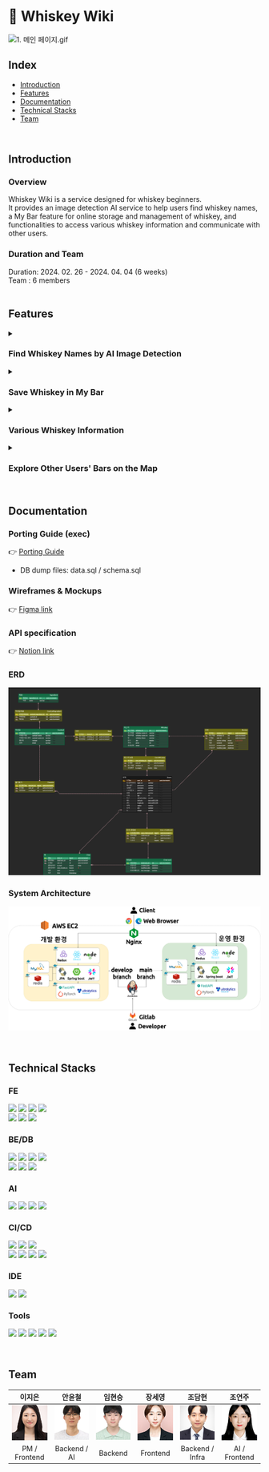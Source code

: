 
# 🍾 Whiskey Wiki
![1. 메인 페이지.gif](exec/시연%20시나리오/1.메인페이지.gif)
## Index
  - [Introduction](#introduction) 
  - [Features](#features)
  - [Documentation](#documentation)
  - [Technical Stacks](#technical-stacks)
  - [Team](#team)
<br>

  
## Introduction
### Overview
Whiskey Wiki is a service designed for whiskey beginners.<br>
It provides an image detection AI service to help users find whiskey names, a My Bar feature for online storage and management of whiskey, and functionalities to access various whiskey information and communicate with other users.

### Duration and Team
Duration: 2024. 02. 26 - 2024. 04. 04 (6 weeks)<br>
Team : 6 members  
<br>




## Features
<details>
  <summary><h3>Find Whiskey Names by AI Image Detection</h3></summary> 
  
![3. 위스키 AI 인식 및 등록.gif](exec/시연%20시나리오/3.위스키AI인식.gif)

- Upload a photo to find the whiskey's name and information.
- The found whiskey can be registered in My Bar.
- Utilizes a YOLOv5 model trained on a custom dataset.
</details>

<details>
  <summary><h3>Save Whiskey in My Bar</h3></summary>

  ![4. 마이바(My Bar) 이동 및 마이바의 위스키 상태 전환 (빈병으로).gif](exec/시연%20시나리오/4.마이바(MyBar).gif)

  - A personal bar to save whiskeys found through AI recognition.
  - If you've finished a bottle, you can switch its status to empty.
</details>

<details>
  <summary><h3>Various Whiskey Information</h3></summary>

  ![5. 위스키 목록 및 상세페이지.gif](exec/시연%20시나리오/5.위스키정보.gif)

  - View various whiskeys' alcohol content, flavor profiles, price ranges, reviews, and cocktail recipes.
  - Sort by name, price, and more.
</details>

<details>
  <summary><h3>Explore Other Users' Bars on the Map</h3></summary>

  ![6. 교환을 위한 지도 (Exchange Map) 및 다른 유저의 마이바 열람.gif](exec/시연%20시나리오/6.지도,다른유저의마이바열람.gif)

  - Explore nearby users' My Bars based on your location.
  - Utilizes the Kakao map API.
</details>

<br>




## Documentation

### Porting Guide (exec)
👉 [Porting Guide](https://github.com/Ivvi-a/Whiskey-Wiki/blob/main/exec/%ED%8F%AC%ED%8C%85%20%EB%A9%94%EB%89%B4%EC%96%BC.pdf) <br>
- DB dump files: data.sql / schema.sql

### Wireframes & Mockups

👉 [Figma link](https://www.figma.com/file/5JPFZwNMkIZ8hfc880JaEb/Untitled?type=design&node-id=0-1&mode=design&t=rFBealktMFGV35cx-0)

### API specification

👉 [Notion link](https://galvanized-citron-903.notion.site/API-efca2cccd96d43af85d259b38291cd82?pvs=4)

### ERD
![](Docs/images/ERD.png)

### System Architecture
![](Docs/images/System_Architecture.png)

<br>



## Technical Stacks

### FE

![](<https://img.shields.io/badge/React(10.2.3)-61DAFB?style=for-the-badge&logo=react&logoColor=white>) 
![](<https://img.shields.io/badge/Redux(9.1.0)-06B6D4?style=for-the-badge&logo=redux&logoColor=white>)
![](<https://img.shields.io/badge/Node.js(20.11.0)-339933?style=for-the-badge&logo=node.js&logoColor=white>) 
![](<https://img.shields.io/badge/npm(10.2.4)-2C8EBB?style=for-the-badge&logo=npm&logoColor=white>) 
<br>
![](https://img.shields.io/badge/JavaScript-F7DF1E?style=for-the-badge&logo=javascript&logoColor=white)
![](https://img.shields.io/badge/HTML5-E34F26?style=for-the-badge&logo=html5&logoColor=white) 
![](https://img.shields.io/badge/CSS-1572B6?style=for-the-badge&logo=css3&logoColor=white) 


### BE/DB

![](https://img.shields.io/badge/JAVA_17-F7DF1E?style=for-the-badge&logoColor=white) 
![](<https://img.shields.io/badge/Spring_Boot(3.2.3)-6DB33F?style=for-the-badge&logo=Springboot&logoColor=white>) 
![](<https://img.shields.io/badge/Python(3.9.13)-3776AB?style=for-the-badge&logo=Python&logoColor=white>)
![](<https://img.shields.io/badge/FastApi(0.103.0)-009639?style=for-the-badge&logo=fastapi&logoColor=white>)
<br>
![](<https://img.shields.io/badge/MySQL(8.0.29)-4479A1?style=for-the-badge&logo=mysql&logoColor=white>) 
![](<https://img.shields.io/badge/Redis(7.2.4)-DC382D?style=for-the-badge&logo=redis&logoColor=white>) 
![](<https://img.shields.io/badge/Hibernate(6.4.1)-964B00?style=for-the-badge&logo=hibernate&logoColor=white>)

### AI

![](<https://img.shields.io/badge/Python(3.9.13)-3776AB?style=for-the-badge&logo=Python&logoColor=white>)
![](<https://img.shields.io/badge/Pytorch(2.2.1)-F05032?style=for-the-badge&logo=pytorch&logoColor=white>) 
![](https://img.shields.io/badge/YOLO_v5-F7DF1E?style=for-the-badge&logo=yolov5&logoColor=white)
![](https://img.shields.io/badge/Labelme-F05032?style=for-the-badge&logo=labelme&logoColor=white)

### CI/CD

![](https://img.shields.io/badge/AWS%20EC2-FF9900?style=for-the-badge&logo=amazonec2&logoColor=white) 
![](<https://img.shields.io/badge/Linux(5.15.0_1056_aws)-FF9900?style=for-the-badge&logo=amazonec2&logoColor=white>) 
![](<https://img.shields.io/badge/Ubuntu(20.04)-FF9900?style=for-the-badge&logo=amazonec2&logoColor=white>) 
<br> 
![](<https://img.shields.io/badge/Docker(26.0.0)-2496ED?style=for-the-badge&logo=docker&logoColor=white>) 
![](<https://img.shields.io/badge/Docker_compose(v2.25.0)-2496ED?style=for-the-badge&logo=docker&logoColor=white>) 
![](<https://img.shields.io/badge/Nginx(1.18.0)-009639?style=for-the-badge&logo=nginx&logoColor=white>) 
![](<https://img.shields.io/badge/Jenkins(2.440.2)-D24939?style=for-the-badge&logo=Jenkins&logoColor=white>)

### IDE

![](<https://img.shields.io/badge/VSCode(1.85.1)-3178C6?style=for-the-badge&logo=v&logoColor=white>) 
![](<https://img.shields.io/badge/intelliJ_IDEA(2023.3.2)-F23920?style=for-the-badge&logo=intellij&logoColor=white>)

### Tools

![](https://img.shields.io/badge/Gitlab-F05032?style=for-the-badge&logo=gitlab&logoColor=white) 
![](https://img.shields.io/badge/JIRA-2496ED?style=for-the-badge&logo=jira&logoColor=white) 
![](https://img.shields.io/badge/Notion-000000?style=for-the-badge&logo=notion&logoColor=white) 
![](https://img.shields.io/badge/MatterMost-0E0F37?style=for-the-badge&logo=mattermost&logoColor=white)
![](https://img.shields.io/badge/Figma-CC6699?style=for-the-badge&logo=figma&logoColor=white) 

<br>



## Team
|  이지은  |  안윤철  |  임현승  |  장세영  |  조담현  |  조연주  |
| :-----: | :-----: | :-----: | :-----: | :-----: | :-----: |
| ![](Docs/members/이지은.png) | ![](Docs/members/안윤철.png) | ![](Docs/members/임현승.png) | ![](Docs/members/장세영.png) | ![](Docs/members/조담현.png) | ![](Docs/members/조연주.png) |
| PM / Frontend  | Backend / AI | Backend | Frontend | Backend / Infra | AI / Frontend |
